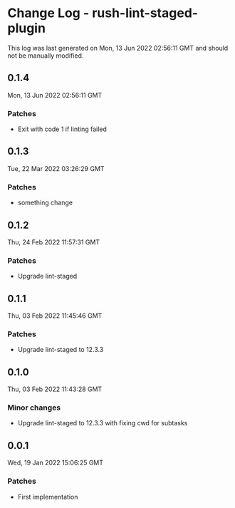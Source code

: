 # Change Log - rush-lint-staged-plugin

This log was last generated on Mon, 13 Jun 2022 02:56:11 GMT and should not be manually modified.

## 0.1.4
Mon, 13 Jun 2022 02:56:11 GMT

### Patches

- Exit with code 1 if linting failed

## 0.1.3
Tue, 22 Mar 2022 03:26:29 GMT

### Patches

- something change

## 0.1.2
Thu, 24 Feb 2022 11:57:31 GMT

### Patches

- Upgrade lint-staged

## 0.1.1
Thu, 03 Feb 2022 11:45:46 GMT

### Patches

- Upgrade lint-staged to 12.3.3

## 0.1.0
Thu, 03 Feb 2022 11:43:28 GMT

### Minor changes

- Upgrade lint-staged to 12.3.3 with fixing cwd for subtasks

## 0.0.1
Wed, 19 Jan 2022 15:06:25 GMT

### Patches

- First implementation

